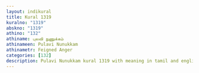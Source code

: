 ```yaml
---
layout: indikural
title: Kural 1319
kuralno: "1319"
abskno: "1319"
athino: "132"
athiname: புலவி நுணுக்கம்
athinameen: Pulavi Nunukkam
athinametr: Feigned Anger
categories: [132]
description: Pulavi Nunukkam kural 1319 with meaning in tamil and english 
---
```



